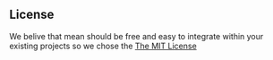 ## License
We belive that mean should be free and easy to integrate within your existing projects so we chose the [The MIT License](http://opensource.org/licenses/MIT)
